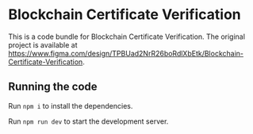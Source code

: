 
  # Blockchain Certificate Verification

  This is a code bundle for Blockchain Certificate Verification. The original project is available at https://www.figma.com/design/TPBUad2NrR26boRdlXbEtk/Blockchain-Certificate-Verification.

  ## Running the code

  Run `npm i` to install the dependencies.

  Run `npm run dev` to start the development server.
  